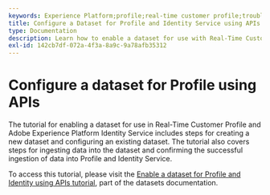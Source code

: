 ```yaml
---
keywords: Experience Platform;profile;real-time customer profile;troubleshooting;API;enable dataset
title: Configure a Dataset for Profile and Identity Service using APIs
type: Documentation
description: Learn how to enable a dataset for use with Real-Time Customer Profile and Identity Service using Adobe Experience Platform APIs.
exl-id: 142cb7df-072a-4f3a-8a9c-9a78afb35312
---
```

# Configure a dataset for Profile using APIs

The tutorial for enabling a dataset for use in Real-Time Customer Profile and Adobe Experience Platform Identity Service includes steps for creating a new dataset and configuring an existing dataset. The tutorial also covers steps for ingesting data into the dataset and confirming the successful ingestion of data into Profile and Identity Service.

To access this tutorial, please visit the [Enable a dataset for Profile and Identity using APIs tutorial](../../catalog/datasets/enable-for-profile.md), part of the datasets documentation.
